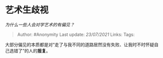 # 艺术生歧视
*为什么一些人会对学艺术的有偏见？*

> Author: #Anonymity
Last update: *23/07/2021* 
Links:
Tags:    



大部分偏见的本质都是对“走了与我不同的道路居然没有失败、让我时不时怀疑自己选错了”的人的**报复**。



